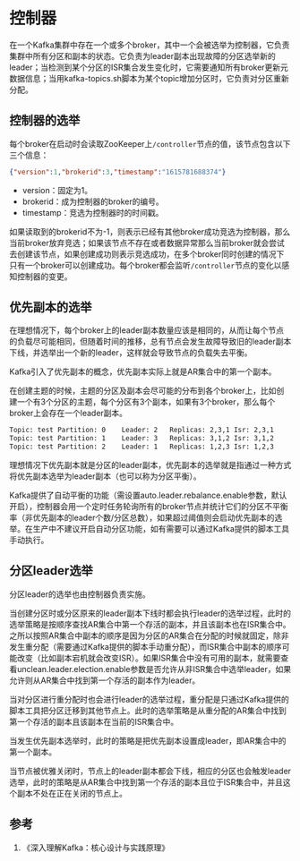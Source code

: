 # 控制器

在一个Kafka集群中存在一个或多个broker，其中一个会被选举为控制器，它负责集群中所有分区和副本的状态。它负责为leader副本出现故障的分区选举新的leader；当检测到某个分区的ISR集合发生变化时，它需要通知所有broker更新元数据信息；当用kafka-topics.sh脚本为某个topic增加分区时，它负责对分区重新分配。

## 控制器的选举

每个broker在启动时会读取ZooKeeper上`/controller`节点的值，该节点包含以下三个信息：

```json
{"version":1,"brokerid":3,"timestamp":"1615781688374"}
```

- version：固定为1。
- brokerid：成为控制器的broker的编号。
- timestamp：竞选为控制器时的时间戳。

如果读取到的brokerid不为-1，则表示已经有其他broker成功竞选为控制器，那么当前broker放弃竞选；如果该节点不存在或者数据异常那么当前broker就会尝试去创建该节点，如果创建成功则表示竞选成功，在多个broker同时创建的情况下只有一个broker可以创建成功。每个broker都会监听`/controller`节点的变化以感知控制器的变更。

## 优先副本的选举

在理想情况下，每个broker上的leader副本数量应该是相同的，从而让每个节点的负载尽可能相同，但随着时间的推移，总有节点会发生故障导致旧的leader副本下线，并选举出一个新的leader，这样就会导致节点的负载失去平衡。

Kafka引入了优先副本的概念，优先副本实际上就是AR集合中的第一个副本。

在创建主题的时候，主题的分区及副本会尽可能的分布到各个broker上，比如创建一个有3个分区的主题，每个分区有3个副本，如果有3个broker，那么每个broker上会存在一个leader副本。

```bash
Topic: test	Partition: 0	Leader: 2	Replicas: 2,3,1	Isr: 2,3,1
Topic: test	Partition: 1	Leader: 3	Replicas: 3,1,2	Isr: 3,1,2
Topic: test	Partition: 2	Leader: 1	Replicas: 1,2,3	Isr: 1,2,3
```

理想情况下优先副本就是分区的leader副本，优先副本的选举就是指通过一种方式将优先副本选举为leader副本（也可以称为分区平衡）。

Kafka提供了自动平衡的功能（需设置auto.leader.rebalance.enable参数，默认开启），控制器会用一个定时任务轮询所有的broker节点并统计它们的分区不平衡率（非优先副本的leader个数/分区总数），如果超过阈值则会启动优先副本的选举。在生产中不建议开启自动分区功能，如有需要可以通过Kafka提供的脚本工具手动执行。

## 分区leader选举

分区leader的选举也由控制器负责实施。

当创建分区时或分区原来的leader副本下线时都会执行leader的选举过程，此时的选举策略是按顺序查找AR集合中第一个存活的副本，并且该副本也在ISR集合中。之所以按照AR集合中副本的顺序是因为分区的AR集合在分配的时候就固定，除非发生重分配（需要通过Kafka提供的脚本手动重分配），而ISR集合中副本的顺序可能改变（比如副本宕机就会改变ISR）。如果ISR集合中没有可用的副本，就需要查看unclean.leader.election.enable参数是否允许从非ISR集合中选举leader，如果允许则从AR集合中找到第一个存活的副本作为leader。

当对分区进行重分配时也会进行leader的选举过程，重分配是只通过Kafka提供的脚本工具把分区迁移到其他节点上。此时的选举策略是从重分配的AR集合中找到第一个存活的副本且该副本在当前的ISR集合中。

当发生优先副本选举时，此时的策略是把优先副本设置成leader，即AR集合中的第一个副本。

当节点被优雅关闭时，节点上的leader副本都会下线，相应的分区也会触发leader选举，此时的策略是从AR集合中找到第一个存活的副本且位于ISR集合中，并且这个副本不处在正在关闭的节点上。

## 参考

1. 《深入理解Kafka：核心设计与实践原理》
